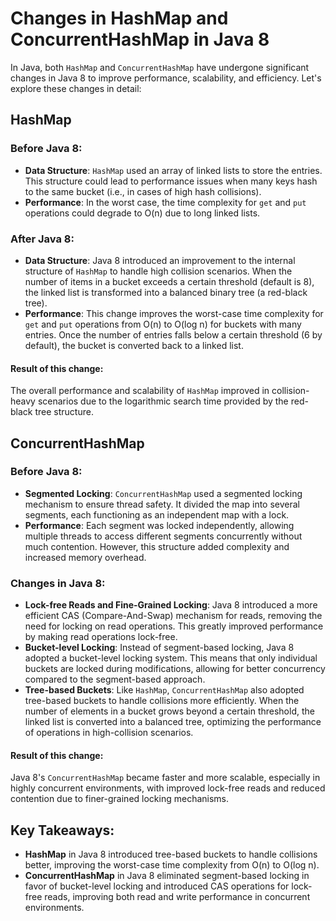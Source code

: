 # Changes in HashMap and ConcurrentHashMap in Java 8

In Java, both `HashMap` and `ConcurrentHashMap` have undergone significant changes in Java 8 to improve performance, scalability, and efficiency. Let's explore these changes in detail:

## HashMap

### Before Java 8:
- **Data Structure**: `HashMap` used an array of linked lists to store the entries. This structure could lead to performance issues when many keys hash to the same bucket (i.e., in cases of high hash collisions).
- **Performance**: In the worst case, the time complexity for `get` and `put` operations could degrade to O(n) due to long linked lists.

### After Java 8:
- **Data Structure**: Java 8 introduced an improvement to the internal structure of `HashMap` to handle high collision scenarios. When the number of items in a bucket exceeds a certain threshold (default is 8), the linked list is transformed into a balanced binary tree (a red-black tree).
- **Performance**: This change improves the worst-case time complexity for `get` and `put` operations from O(n) to O(log n) for buckets with many entries. Once the number of entries falls below a certain threshold (6 by default), the bucket is converted back to a linked list.

#### Result of this change:
The overall performance and scalability of `HashMap` improved in collision-heavy scenarios due to the logarithmic search time provided by the red-black tree structure.

## ConcurrentHashMap

### Before Java 8:
- **Segmented Locking**: `ConcurrentHashMap` used a segmented locking mechanism to ensure thread safety. It divided the map into several segments, each functioning as an independent map with a lock.
- **Performance**: Each segment was locked independently, allowing multiple threads to access different segments concurrently without much contention. However, this structure added complexity and increased memory overhead.

### Changes in Java 8:
- **Lock-free Reads and Fine-Grained Locking**: Java 8 introduced a more efficient CAS (Compare-And-Swap) mechanism for reads, removing the need for locking on read operations. This greatly improved performance by making read operations lock-free.
- **Bucket-level Locking**: Instead of segment-based locking, Java 8 adopted a bucket-level locking system. This means that only individual buckets are locked during modifications, allowing for better concurrency compared to the segment-based approach.
- **Tree-based Buckets**: Like `HashMap`, `ConcurrentHashMap` also adopted tree-based buckets to handle collisions more efficiently. When the number of elements in a bucket grows beyond a certain threshold, the linked list is converted into a balanced tree, optimizing the performance of operations in high-collision scenarios.

#### Result of this change:
Java 8's `ConcurrentHashMap` became faster and more scalable, especially in highly concurrent environments, with improved lock-free reads and reduced contention due to finer-grained locking mechanisms.

## Key Takeaways:
- **HashMap** in Java 8 introduced tree-based buckets to handle collisions better, improving the worst-case time complexity from O(n) to O(log n).
- **ConcurrentHashMap** in Java 8 eliminated segment-based locking in favor of bucket-level locking and introduced CAS operations for lock-free reads, improving both read and write performance in concurrent environments.
